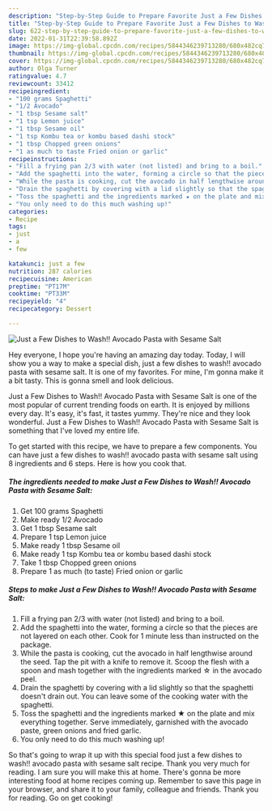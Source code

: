 ```yaml
---
description: "Step-by-Step Guide to Prepare Favorite Just a Few Dishes to Wash!! Avocado Pasta with Sesame Salt"
title: "Step-by-Step Guide to Prepare Favorite Just a Few Dishes to Wash!! Avocado Pasta with Sesame Salt"
slug: 622-step-by-step-guide-to-prepare-favorite-just-a-few-dishes-to-wash-avocado-pasta-with-sesame-salt
date: 2022-01-31T22:39:58.892Z
image: https://img-global.cpcdn.com/recipes/5844346239713280/680x482cq70/just-a-few-dishes-to-wash-avocado-pasta-with-sesame-salt-recipe-main-photo.jpg
thumbnail: https://img-global.cpcdn.com/recipes/5844346239713280/680x482cq70/just-a-few-dishes-to-wash-avocado-pasta-with-sesame-salt-recipe-main-photo.jpg
cover: https://img-global.cpcdn.com/recipes/5844346239713280/680x482cq70/just-a-few-dishes-to-wash-avocado-pasta-with-sesame-salt-recipe-main-photo.jpg
author: Olga Turner
ratingvalue: 4.7
reviewcount: 33412
recipeingredient:
- "100 grams Spaghetti"
- "1/2 Avocado"
- "1 tbsp Sesame salt"
- "1 tsp Lemon juice"
- "1 tbsp Sesame oil"
- "1 tsp Kombu tea or kombu based dashi stock"
- "1 tbsp Chopped green onions"
- "1 as much to taste Fried onion or garlic"
recipeinstructions:
- "Fill a frying pan 2/3 with water (not listed) and bring to a boil."
- "Add the spaghetti into the water, forming a circle so that the pieces are not layered on each other. Cook for 1 minute less than instructed on the package."
- "While the pasta is cooking, cut the avocado in half lengthwise around the seed. Tap the pit with a knife to remove it. Scoop the flesh with a spoon and mash together with the ingredients marked ☆ in the avocado peel."
- "Drain the spaghetti by covering with a lid slightly so that the spaghetti doesn&#39;t drain out. You can leave some of the cooking water with the spaghetti."
- "Toss the spaghetti and the ingredients marked ★ on the plate and mix everything together. Serve immediately, garnished with the avocado paste, green onions and fried garlic."
- "You only need to do this much washing up!"
categories:
- Recipe
tags:
- just
- a
- few

katakunci: just a few 
nutrition: 287 calories
recipecuisine: American
preptime: "PT17M"
cooktime: "PT33M"
recipeyield: "4"
recipecategory: Dessert

---
```



![Just a Few Dishes to Wash!! Avocado Pasta with Sesame Salt](https://img-global.cpcdn.com/recipes/5844346239713280/680x482cq70/just-a-few-dishes-to-wash-avocado-pasta-with-sesame-salt-recipe-main-photo.jpg)

Hey everyone, I hope you're having an amazing day today. Today, I will show you a way to make a special dish, just a few dishes to wash!! avocado pasta with sesame salt. It is one of my favorites. For mine, I'm gonna make it a bit tasty. This is gonna smell and look delicious.



Just a Few Dishes to Wash!! Avocado Pasta with Sesame Salt is one of the most popular of current trending foods on earth. It is enjoyed by millions every day. It's easy, it's fast, it tastes yummy. They're nice and they look wonderful. Just a Few Dishes to Wash!! Avocado Pasta with Sesame Salt is something that I've loved my entire life.


To get started with this recipe, we have to prepare a few components. You can have just a few dishes to wash!! avocado pasta with sesame salt using 8 ingredients and 6 steps. Here is how you cook that.

<!--inarticleads1-->

##### The ingredients needed to make Just a Few Dishes to Wash!! Avocado Pasta with Sesame Salt:

1. Get 100 grams Spaghetti
1. Make ready 1/2 Avocado
1. Get 1 tbsp Sesame salt
1. Prepare 1 tsp Lemon juice
1. Make ready 1 tbsp Sesame oil
1. Make ready 1 tsp Kombu tea or kombu based dashi stock
1. Take 1 tbsp Chopped green onions
1. Prepare 1 as much (to taste) Fried onion or garlic




<!--inarticleads2-->

##### Steps to make Just a Few Dishes to Wash!! Avocado Pasta with Sesame Salt:

1. Fill a frying pan 2/3 with water (not listed) and bring to a boil.
1. Add the spaghetti into the water, forming a circle so that the pieces are not layered on each other. Cook for 1 minute less than instructed on the package.
1. While the pasta is cooking, cut the avocado in half lengthwise around the seed. Tap the pit with a knife to remove it. Scoop the flesh with a spoon and mash together with the ingredients marked ☆ in the avocado peel.
1. Drain the spaghetti by covering with a lid slightly so that the spaghetti doesn&#39;t drain out. You can leave some of the cooking water with the spaghetti.
1. Toss the spaghetti and the ingredients marked ★ on the plate and mix everything together. Serve immediately, garnished with the avocado paste, green onions and fried garlic.
1. You only need to do this much washing up!




So that's going to wrap it up with this special food just a few dishes to wash!! avocado pasta with sesame salt recipe. Thank you very much for reading. I am sure you will make this at home. There's gonna be more interesting food at home recipes coming up. Remember to save this page in your browser, and share it to your family, colleague and friends. Thank you for reading. Go on get cooking!
